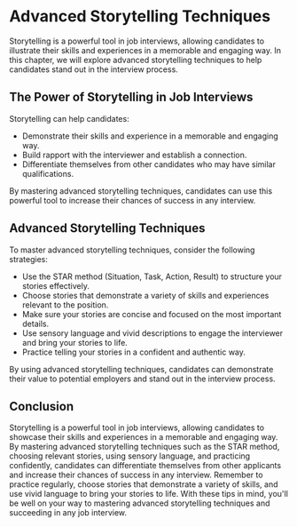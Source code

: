 Advanced Storytelling Techniques
==============================================================================

Storytelling is a powerful tool in job interviews, allowing candidates to illustrate their skills and experiences in a memorable and engaging way. In this chapter, we will explore advanced storytelling techniques to help candidates stand out in the interview process.

The Power of Storytelling in Job Interviews
-------------------------------------------

Storytelling can help candidates:

* Demonstrate their skills and experience in a memorable and engaging way.
* Build rapport with the interviewer and establish a connection.
* Differentiate themselves from other candidates who may have similar qualifications.

By mastering advanced storytelling techniques, candidates can use this powerful tool to increase their chances of success in any interview.

Advanced Storytelling Techniques
--------------------------------

To master advanced storytelling techniques, consider the following strategies:

* Use the STAR method (Situation, Task, Action, Result) to structure your stories effectively.
* Choose stories that demonstrate a variety of skills and experiences relevant to the position.
* Make sure your stories are concise and focused on the most important details.
* Use sensory language and vivid descriptions to engage the interviewer and bring your stories to life.
* Practice telling your stories in a confident and authentic way.

By using advanced storytelling techniques, candidates can demonstrate their value to potential employers and stand out in the interview process.

Conclusion
----------

Storytelling is a powerful tool in job interviews, allowing candidates to showcase their skills and experiences in a memorable and engaging way. By mastering advanced storytelling techniques such as the STAR method, choosing relevant stories, using sensory language, and practicing confidently, candidates can differentiate themselves from other applicants and increase their chances of success in any interview. Remember to practice regularly, choose stories that demonstrate a variety of skills, and use vivid language to bring your stories to life. With these tips in mind, you'll be well on your way to mastering advanced storytelling techniques and succeeding in any job interview.
